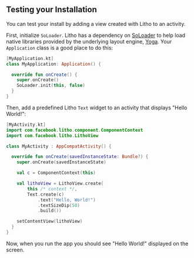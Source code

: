## Testing your Installation

You can test your install by adding a view created with Litho to an activity.

First, initialize `SoLoader`. Litho has a dependency on [SoLoader](https://github.com/facebook/SoLoader) to help load native libraries provided by the underlying layout engine, [Yoga](https://yogalayout.com/docs/). Your `Application` class is a good place to do this:

```kotlin
[MyApplication.kt]
class MyApplication: Application() {

  override fun onCreate() {
    super.onCreate()
    SoLoader.init(this, false)
  }
}
```

Then, add a predefined Litho `Text` widget to an activity that displays "Hello World!":

```kotlin
[MyActivity.kt]
import com.facebook.litho.component.ComponentContext
import com.facebook.litho.LithoView

class MyActivity : AppCompatActivity() {

  override fun onCreate(savedInstanceState: Bundle?) {
    super.onCreate(savedInstanceState)

    val c = ComponentContext(this)

    val lithoView = LithoView.create(
        this /* context */,
        Text.create(c)
            .text("Hello, World!")
            .textSizeDip(50)
            .build())

    setContentView(lithoView)
  }
}
```

Now, when you run the app you should see "Hello World!" displayed on the screen.